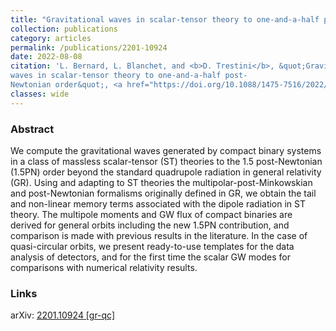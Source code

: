 ```yaml
---
title: "Gravitational waves in scalar-tensor theory to one-and-a-half post-Newtonian order"
collection: publications
category: articles
permalink: /publications/2201-10924
date: 2022-08-08
citation: 'L. Bernard, L. Blanchet, and <b>D. Trestini</b>, &quot;Gravitational
waves in scalar-tensor theory to one-and-a-half post-
Newtonian order&quot;, <a href="https://doi.org/10.1088/1475-7516/2022/08/008"><i>J. Cosmol. Astropart. Phys.</i> 08, 008 (2022)</a>, <a href="https://arxiv.org/abs/2201.10924">arXiv:2201.10924</a>'
classes: wide
---
```


<html><html/>

### Abstract

We compute the gravitational waves generated by compact binary systems in a class of massless scalar-tensor (ST) theories to the 1.5 post-Newtonian (1.5PN) order beyond the standard quadrupole radiation in general relativity (GR). Using and adapting to ST theories the multipolar-post-Minkowskian and post-Newtonian formalisms originally defined in GR, we obtain the tail and non-linear memory terms associated with the dipole radiation in ST theory. The multipole moments and GW flux of compact binaries are derived for general orbits including the new 1.5PN contribution, and comparison is made with previous results in the literature. In the case of quasi-circular orbits, we present ready-to-use templates for the data analysis of detectors, and for the first time the scalar GW modes for comparisons with numerical relativity results.

### Links

<i class="ai ai-arxiv ai-fw"></i> arXiv: <a href="https://arxiv.org/abs/2201.10924" target="_blank" rel="noopener"> 2201.10924 [gr-qc]</a>



